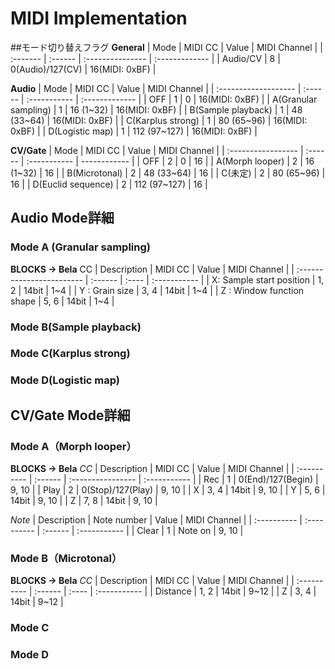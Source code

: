 # MIDI Implementation
##モード切り替えフラグ
**General**
| Mode     | MIDI CC | Value            | MIDI Channel   |
| :------- | :------ | :--------------- | :------------- |
| Audio/CV | 8       | 0(Audio)/127(CV) | 16(MIDI: 0xBF) |

**Audio**
| Mode                 | MIDI CC | Value        | MIDI Channel   |
| :------------------- | :------ | :----------- | :------------- |
| OFF                  | 1       | 0            | 16(MIDI: 0xBF) |
| A(Granular sampling) | 1       | 16 (1~32)    | 16(MIDI: 0xBF) |
| B(Sample playback)   | 1       | 48 (33~64)   | 16(MIDI: 0xBF) |
| C(Karplus strong)    | 1       | 80 (65~96)   | 16(MIDI: 0xBF) |
| D(Logistic map)      | 1       | 112 (97~127) | 16(MIDI: 0xBF) |

**CV/Gate**
| Mode               | MIDI CC | Value        | MIDI Channel |
| :----------------- | :------ | :----------- | ------------ |
| OFF                | 2       | 0            | 16           |
| A(Morph looper)    | 2       | 16 (1~32)    | 16           |
| B(Microtonal)      | 2       | 48 (33~64)   | 16           |
| C(未定)            | 2       | 80 (65~96)   | 16           |
| D(Euclid sequence) | 2       | 112 (97~127) | 16           |

## Audio Mode詳細
### Mode A (Granular sampling)
**BLOCKS → Bela**
CC
| Description               | MIDI CC | Value | MIDI Channel |
| :------------------------ | :------ | :---- | :----------- |
| X: Sample start position  | 1, 2    | 14bit | 1~4          |
| Y : Grain size            | 3, 4    | 14bit | 1~4          |
| Z : Window function shape | 5, 6    | 14bit | 1~4          |

### Mode B(Sample playback)
### Mode C(Karplus strong)
### Mode D(Logistic map)

## CV/Gate Mode詳細
### Mode A（Morph looper）
**BLOCKS → Bela**
*CC*
| Description | MIDI CC | Value             | MIDI Channel |
| :---------- | :------ | :---------------- | :----------- |
| Rec         | 1       | 0(End)/127(Begin) | 9, 10        |
| Play        | 2       | 0(Stop)/127(Play) | 9, 10        |
| X           | 3, 4    | 14bit             | 9, 10        |
| Y           | 5, 6    | 14bit             | 9, 10        |
| Z           | 7, 8    | 14bit             | 9, 10        |

*Note*
| Description | Note number | Value   | MIDI Channel |
| :---------- | :---------- | :------ | :----------- |
| Clear       | 1           | Note on | 9, 10        |

### Mode B（Microtonal）
**BLOCKS → Bela**
*CC*
| Description | MIDI CC | Value | MIDI Channel |
| :---------- | :------ | :---- | :----------- |
| Distance    | 1, 2    | 14bit | 9~12         |
| Z           | 3, 4    | 14bit | 9~12         |


### Mode C
### Mode D